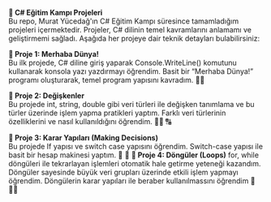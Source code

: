 **🚀 C# Eğitim Kampı Projeleri**  
Bu repo, Murat Yücedağ'ın C# Eğitim Kampı süresince tamamladığım projeleri içermektedir. Projeler, C# dilinin temel kavramlarını anlamamı ve geliştirmemi sağladı. Aşağıda her projeye dair teknik detayları bulabilirsiniz:

**:diamond_shape_with_a_dot_inside: Proje 1: Merhaba Dünya!**  
Bu ilk projede, C# diline giriş yaparak Console.WriteLine() komutunu kullanarak konsola yazı yazdırmayı öğrendim. Basit bir “Merhaba Dünya!” programı oluşturarak, temel program yapısını kavradım. :technologist:

**:diamond_shape_with_a_dot_inside: Proje 2: Değişkenler**  
Bu projede int, string, double gibi veri türleri ile değişken tanımlama ve bu türler üzerinde işlem yapma pratikleri yaptım. Farklı veri türlerinin özelliklerini ve nasıl kullanıldığını öğrendim. :man_technologist: 	:capital_abcd:

**:diamond_shape_with_a_dot_inside: Proje 3: Karar Yapıları (Making Decisions)**  
Bu projede If yapısı ve switch case yapısını öğrendim. Switch-case yapısı ile basit bir hesap makinesi yaptım. :abacus: :1234:
 **:diamond_shape_with_a_dot_inside: Proje 4: Döngüler (Loops)** 
for, while  döngüleri ile tekrarlayan işlemleri otomatik hale getirme yeteneği kazandım. Döngüler sayesinde büyük veri grupları üzerinde etkili işlem yapmayı öğrendim. Döngülerin karar yapıları ile beraber kullanılmassını öğrendim :repeat: :man_technologist:

 


